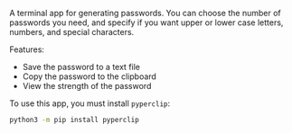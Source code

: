 A terminal app for generating passwords. You can choose the number of passwords you need, and specify if you want upper or lower case letters, numbers, and special characters. 

Features:
- Save the password to a text file
- Copy the password to the clipboard
- View the strength of the password

To use this app, you must install `pyperclip`:
```sh
python3 -m pip install pyperclip
```
